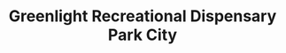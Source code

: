 ---
title: "Greenlight Recreational Dispensary Park City"
url: /park-city/greenlight-recreational-dispensary-park-city/
shop: Hanf
---